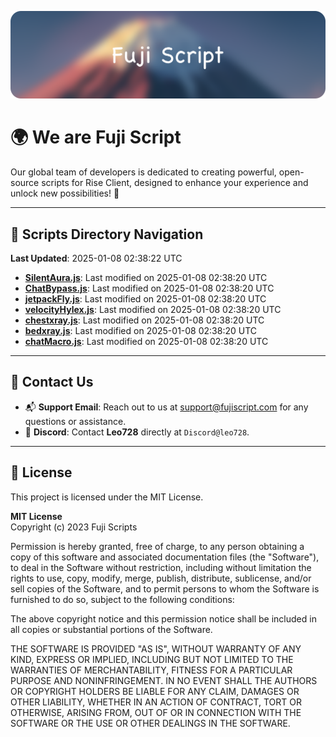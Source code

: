 ![Banner](.github/b.webp)

# 🌍 **We are Fuji Script**

Our global team of developers is dedicated to creating powerful, open-source scripts for Rise Client, designed to enhance your experience and unlock new possibilities! 🌟

---
<!-- SCRIPTS_NAVIGATION_START -->
## 📂 **Scripts Directory Navigation**

**Last Updated**: 2025-01-08 02:38:22 UTC

- **[SilentAura.js](scripts/SilentAura.js)**: Last modified on 2025-01-08 02:38:20 UTC
- **[ChatBypass.js](scripts/ChatBypass.js)**: Last modified on 2025-01-08 02:38:20 UTC
- **[jetpackFly.js](scripts/jetpackFly.js)**: Last modified on 2025-01-08 02:38:20 UTC
- **[velocityHylex.js](scripts/velocityHylex.js)**: Last modified on 2025-01-08 02:38:20 UTC
- **[chestxray.js](scripts/chestxray.js)**: Last modified on 2025-01-08 02:38:20 UTC
- **[bedxray.js](scripts/bedxray.js)**: Last modified on 2025-01-08 02:38:20 UTC
- **[chatMacro.js](scripts/chatMacro.js)**: Last modified on 2025-01-08 02:38:20 UTC

<!-- SCRIPTS_NAVIGATION_END -->

---

## 💬 **Contact Us**  
- 📬 **Support Email**: Reach out to us at [support@fujiscript.com](mailto:support@fujiscript.com) for any questions or assistance.  
- 💬 **Discord**: Contact **Leo728** directly at `Discord@leo728`.

---

## 📜 **License**

This project is licensed under the MIT License.  

**MIT License**  
Copyright (c) 2023 Fuji Scripts  

Permission is hereby granted, free of charge, to any person obtaining a copy of this software and associated documentation files (the "Software"), to deal in the Software without restriction, including without limitation the rights to use, copy, modify, merge, publish, distribute, sublicense, and/or sell copies of the Software, and to permit persons to whom the Software is furnished to do so, subject to the following conditions:  

The above copyright notice and this permission notice shall be included in all copies or substantial portions of the Software.  

THE SOFTWARE IS PROVIDED "AS IS", WITHOUT WARRANTY OF ANY KIND, EXPRESS OR IMPLIED, INCLUDING BUT NOT LIMITED TO THE WARRANTIES OF MERCHANTABILITY, FITNESS FOR A PARTICULAR PURPOSE AND NONINFRINGEMENT. IN NO EVENT SHALL THE AUTHORS OR COPYRIGHT HOLDERS BE LIABLE FOR ANY CLAIM, DAMAGES OR OTHER LIABILITY, WHETHER IN AN ACTION OF CONTRACT, TORT OR OTHERWISE, ARISING FROM, OUT OF OR IN CONNECTION WITH THE SOFTWARE OR THE USE OR OTHER DEALINGS IN THE SOFTWARE.  
